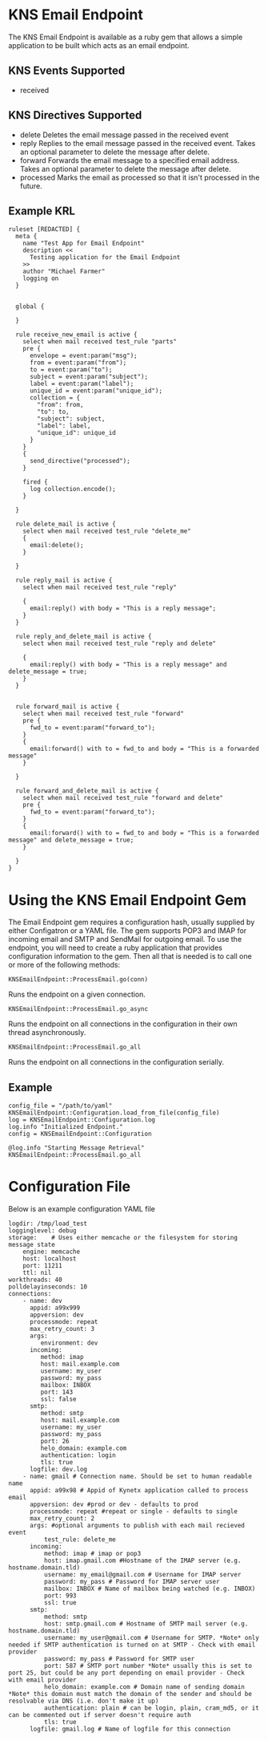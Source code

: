 # KNS Email Endpoint
The KNS Email Endpoint is available as a ruby gem that allows a simple application to be built which acts as an email endpoint.

## KNS Events Supported
  - received

## KNS Directives Supported
  - delete
    Deletes the email message passed in the received event
  - reply 
    Replies to the email message passed in the received event. Takes an optional parameter to delete the message after delete.
  - forward
    Forwards the email message to a specified email address. Takes an optional parameter to delete the message after delete.
  - processed
    Marks the email as processed so that it isn't processed in the future.


## Example KRL

    ruleset [REDACTED] {
      meta {
        name "Test App for Email Endpoint"
        description <<
          Testing application for the Email Endpoint
        >>
        author "Michael Farmer"
        logging on
      }


      global {
      
      }

      rule receive_new_email is active {
        select when mail received test_rule "parts"
        pre { 
          envelope = event:param("msg");
          from = event:param("from");
          to = event:param("to");
          subject = event:param("subject");
          label = event:param("label");
          unique_id = event:param("unique_id");
          collection = {
            "from": from,
            "to": to,
            "subject": subject,
            "label": label,
            "unique_id": unique_id
          }
        }
        {
          send_directive("processed");
        } 

        fired {
          log collection.encode();
        }

      }

      rule delete_mail is active {
        select when mail received test_rule "delete_me"
        {
          email:delete();
        }
          
      }

      rule reply_mail is active {
        select when mail received test_rule "reply"

        {
          email:reply() with body = "This is a reply message";
        }
      }

      rule reply_and_delete_mail is active {
        select when mail received test_rule "reply and delete"

        {
          email:reply() with body = "This is a reply message" and delete_message = true;
        }
      }


      rule forward_mail is active {
        select when mail received test_rule "forward"
        pre {
          fwd_to = event:param("forward_to");
        }
        {
          email:forward() with to = fwd_to and body = "This is a forwarded message"
        }
          
      }

      rule forward_and_delete_mail is active {
        select when mail received test_rule "forward and delete"
        pre {
          fwd_to = event:param("forward_to");
        }
        {
          email:forward() with to = fwd_to and body = "This is a forwarded message" and delete_message = true;
        }
          
      }
    }
      

# Using the KNS Email Endpoint Gem
The Email Endpoint gem requires a configuration hash, usually supplied by either Configatron or a YAML file.  The gem supports POP3 and IMAP for incoming email and SMTP and SendMail for outgoing email.
To use the endpoint, you will need to create a ruby application that provides configuration information to the gem.
Then all that is needed is to call one or more of the following methods:
    
    KNSEmailEndpoint::ProcessEmail.go(conn)

Runs the endpoint on a given connection.

    KNSEmailEndpoint::ProcessEmail.go_async

Runs the endpoint on all connections in the configuration in their own thread asynchronously.

    KNSEmailEndpoint::ProcessEmail.go_all

Runs the endpoint on all connections in the configuration serially.

## Example

    config_file = "/path/to/yaml"
    KNSEmailEndpoint::Configuration.load_from_file(config_file)
    log = KNSEmailEndpoint::Configuration.log
    log.info "Initialized Endpoint."
    config = KNSEmailEndpoint::Configuration

    @log.info "Starting Message Retrieval"
    KNSEmailEndpoint::ProcessEmail.go_all
    
    
# Configuration File
Below is an example configuration YAML file

    logdir: /tmp/load_test
    logginglevel: debug
    storage:    # Uses either memcache or the filesystem for storing message state
        engine: memcache
        host: localhost
        port: 11211
        ttl: nil
    workthreads: 40
    polldelayinseconds: 10
    connections:
        - name: dev
          appid: a99x999
          appversion: dev
          processmode: repeat
          max_retry_count: 3
          args:
             environment: dev
          incoming:
             method: imap
             host: mail.example.com
             username: my_user
             password: my_pass
             mailbox: INBOX
             port: 143
             ssl: false
          smtp:
             method: smtp
             host: mail.example.com
             username: my_user
             password: my_pass
             port: 26
             helo_domain: example.com
             authentication: login
             tls: true
          logfile: dev.log
        - name: gmail # Connection name. Should be set to human readable name
          appid: a99x98 # Appid of Kynetx application called to process email
          appversion: dev #prod or dev - defaults to prod
          processmode: repeat #repeat or single - defaults to single
          max_retry_count: 2
          args: #optional arguments to publish with each mail recieved event
              test_rule: delete_me
          incoming:
              method: imap # imap or pop3
              host: imap.gmail.com #Hostname of the IMAP server (e.g. hostname.domain.tld)
              username: my_email@gmail.com # Username for IMAP server
              password: my_pass # Password for IMAP server user
              mailbox: INBOX # Name of mailbox being watched (e.g. INBOX)
              port: 993
              ssl: true
          smtp:
              method: smtp
              host: smtp.gmail.com # Hostname of SMTP mail server (e.g. hostname.domain.tld)
              username: my_user@gmail.com # Username for SMTP. *Note* only needed if SMTP authentication is turned on at SMTP - Check with email provider 
              password: my_pass # Password for SMTP user
              port: 587 # SMTP port number *Note* usually this is set to port 25, but could be any port depending on email provider - Check with email provider
              helo_domain: example.com # Domain name of sending domain *Note* this domain must match the domain of the sender and should be resolvable via DNS (i.e. don't make it up)
              authentication: plain # can be login, plain, cram_md5, or it can be commented out if server doesn't require auth
              tls: true
          logfile: gmail.log # Name of logfile for this connection

    



